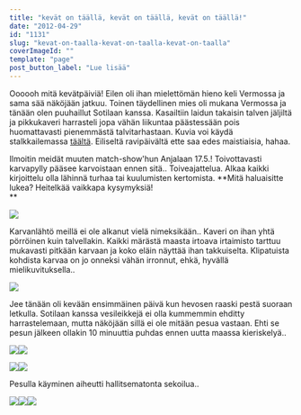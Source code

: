 ```yaml
---
title: "kevät on täällä, kevät on täällä, kevät on täällä!"
date: "2012-04-29"
id: "1131"
slug: "kevat-on-taalla-kevat-on-taalla-kevat-on-taalla"
coverImageId: ""
template: "page"
post_button_label: "Lue lisää"
---
```


Oooooh mitä kevätpäiviä! Eilen oli ihan mielettömän hieno keli Vermossa ja sama sää näköjään jatkuu. Toinen täydellinen mies oli mukana Vermossa ja tänään olen puuhaillut Sotilaan kanssa. Kasailtiin laidun takaisin talven jäljiltä ja pikkukaveri harrasteli jopa vähän liikuntaa päästessään pois huomattavasti pienemmästä talvitarhastaan. Kuvia voi käydä stalkkailemassa [täältä](http://maisaw.otukset.fi/kuvat/2012/Tallit%20ja%20yksitt%E4iset%20hevoset/Unknown%20Soldier/29.4.2012/). Eiliseltä ravipäivältä ette saa edes maistiaisia, hahaa.  
  
Ilmoitin meidät muuten match-show'hun Anjalaan 17.5.! Toivottavasti karvapylly pääsee karvoistaan ennen sitä.. Toiveajattelua. Alkaa kaikki kirjoittelu olla lähinnä turhaa tai kuulumisten kertomista. **Mitä haluaisitte lukea? Heitelkää vaikkapa kysymyksiä!  
**  

[![](/images/IMG_8795.png)](http://4.bp.blogspot.com/-JjA4Lv8uAn0/T51Tp9IF2II/AAAAAAAAAls/-AFyiANzWaY/s1600/IMG_8795.png)

Karvanlähtö meillä ei ole alkanut vielä nimeksikään.. Kaveri on ihan yhtä pörröinen kuin talvellakin. Kaikki märästä maasta irtoava irtaimisto tarttuu mukavasti pitkään karvaan ja koko eläin näyttää ihan takkuiselta. Klipatuista kohdista karvaa on jo onneksi vähän irronnut, ehkä, hyvällä mielikuvituksella..  
  

[![](/images/IMG_8923.png)](http://4.bp.blogspot.com/-Zs86yT6xYYU/T51T1QuUAMI/AAAAAAAAAl8/vPd4WIBcm5w/s1600/IMG_8923.png)

  
Jee tänään oli kevään ensimmäinen päivä kun hevosen raaski pestä suoraan letkulla. Sotilaan kanssa vesileikkejä ei olla kummemmin ehditty harrastelemaan, mutta näköjään sillä ei ole mitään pesua vastaan. Ehti se pesun jälkeen ollakin 10 minuuttia puhdas ennen uutta maassa kieriskelyä..  
  

[![](/images/IMG_8951.png)](http://1.bp.blogspot.com/-S8Qf5stIcxI/T51T_FOfzLI/AAAAAAAAAmM/xvhlyQAsWxU/s1600/IMG_8951.png)[![](/images/IMG_8968.png)](http://1.bp.blogspot.com/-79-e1wdvgZc/T51UIB0-KNI/AAAAAAAAAmc/JYtpm4D-pBo/s1600/IMG_8968.png)

  

[![](/images/IMG_8949.png)](http://2.bp.blogspot.com/-FPFRa-UHetg/T51T6CLIQvI/AAAAAAAAAmE/yvepNDvWJdI/s1600/IMG_8949.png)[![](/images/IMG_8964.png)](http://3.bp.blogspot.com/-JKQ7Q1eHn8M/T51UD9m2rJI/AAAAAAAAAmU/_i5tWmPAX50/s1600/IMG_8964.png)

  

Pesulla käyminen aiheutti hallitsematonta sekoilua..  

  

[![](/images/IMG_9002.png)](http://1.bp.blogspot.com/-T2zg8OAshHo/T51UQkPq9AI/AAAAAAAAAms/kUMXxfGwlAw/s1600/IMG_9002.png)[![](/images/IMG_8993.png)](http://1.bp.blogspot.com/-1AGBcg6xjY4/T51UMVp7-3I/AAAAAAAAAmk/qoKmGzC8_7k/s1600/IMG_8993.png)[![](/images/IMG_9005.png)](http://2.bp.blogspot.com/-wCP6QNIrofc/T51UVFBs5fI/AAAAAAAAAm0/wlqMUohEnMU/s1600/IMG_9005.png)
